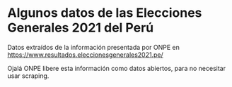 # Algunos datos de las Elecciones Generales 2021 del Perú

Datos extraídos de la información presentada por ONPE en https://www.resultados.eleccionesgenerales2021.pe/

Ojalá ONPE libere esta información como datos abiertos, para no necesitar usar scraping.
